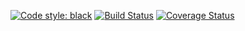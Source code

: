 [![Code style: black](https://img.shields.io/badge/code%20style-black-000000.svg)](https://github.com/psf/black)
[![Build Status](https://travis-ci.com/cwwwz/repository.svg?branch=master)](https://travis-ci.com/cwwwz/repository)
[![Coverage Status](https://coveralls.io/repos/github/cwwwz/repository/badge.svg?branch=master)](https://coveralls.io/github/cwwwz/repository?branch=master)

